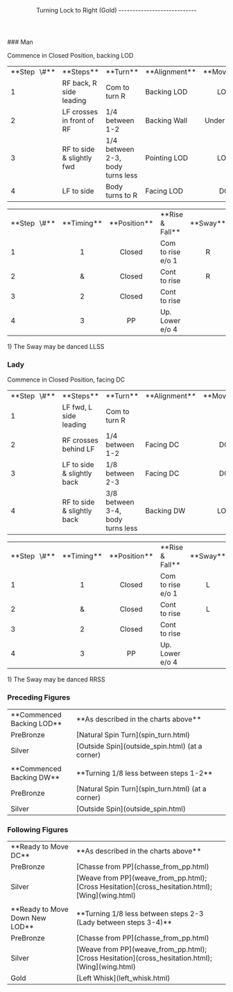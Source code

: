 <header>Turning Lock to Right (Gold)
----------------------------

 </header>### Man

Commence in Closed Position, backing LOD

 <table class="style1"> <tbody><tr> <td style="width:10%">**Step<span style="color:white">\_</span>\#**</td> <td style="width:38%">**Steps**</td> <td style="width:20%">**Turn**</td> <td style="width:16%">**Alignment**</td> <td style="width:16%;text-align:center">**Moving**</td> </tr> <tr> <td>1</td> <td>RF back, R side leading</td> <td>Com to turn R</td> <td>Backing LOD</td> <td style="text-align:center">LOD</td> </tr> <tr> <td>2</td> <td>LF crosses in front of RF</td> <td>1/4 between 1-2</td> <td>Backing Wall</td> <td style="text-align:center">Under Body</td> </tr> <tr> <td>3</td> <td>RF to side &amp; slightly fwd</td> <td>1/4 between 2-3, body turns less</td> <td>Pointing LOD</td> <td style="text-align:center">LOD</td> </tr> <tr> <td>4</td> <td>LF to side</td> <td>Body turns to R</td> <td>Facing LOD</td> <td style="text-align:center">DC</td> </tr> </tbody></table>

 <table class="style1"> <tbody><tr> <td style="width:10%">**Step<span style="color:white">\_</span>\#**</td> <td style="width:10%;text-align:center">**Timing**</td> <td style="width:20%;text-align:center">**Position**</td> <td style="width:40%">**Rise &amp; Fall**</td> <td style="width:10%;text-align:center">**Sway**</td> <td style="width:10%;text-align:right">**Footwork**</td> </tr> <tr> <td>1</td> <td style="text-align:center">1</td> <td style="text-align:center">Closed</td> <td>Com to rise e/o 1</td> <td style="text-align:center">R</td> <td style="text-align:right">T</td> </tr> <tr> <td>2 </td> <td style="text-align:center">&amp;</td> <td style="text-align:center">Closed</td> <td>Cont to rise</td> <td style="text-align:center">R</td> <td style="text-align:right">T</td> </tr> <tr> <td>3</td> <td style="text-align:center">2</td> <td style="text-align:center">Closed</td> <td>Cont to rise</td> <td style="text-align:center"></td> <td style="text-align:right">T</td> </tr> <tr> <td>4</td> <td style="text-align:center">3</td> <td style="text-align:center">PP</td> <td>Up. Lower e/o 4</td> <td style="text-align:center"></td> <td style="text-align:right">TH</td> </tr> </tbody></table>

1\) The Sway may be danced LLSS

### Lady

Commence in Closed Position, facing DC

 <table class="style1"> <tbody><tr> <td style="width:10%">**Step<span style="color:white">\_</span>\#**</td> <td style="width:38%">**Steps**</td> <td style="width:20%">**Turn**</td> <td style="width:16%">**Alignment**</td> <td style="width:16%;text-align:center">**Moving**</td> </tr> <tr> <td>1</td> <td>LF fwd, L side leading</td> <td>Com to turn R</td> <td> </td> <td style="text-align:center"> </td> </tr> <tr> <td>2</td> <td>RF crosses behind LF</td> <td>1/4 between 1-2</td> <td>Facing DC</td> <td style="text-align:center">DC</td> </tr> <tr> <td>3</td> <td>LF to side &amp; slightly back</td> <td>1/8 between 2-3</td> <td>Facing DC</td> <td style="text-align:center">DC</td> </tr> <tr> <td>4</td> <td>RF to side &amp; slightly back</td> <td>3/8 between 3-4, body turns less</td> <td>Backing DW</td> <td style="text-align:center">LOD</td> </tr> </tbody></table>

 <table class="style1"> <tbody><tr> <td style="width:10%">**Step<span style="color:white">\_</span>\#**</td> <td style="width:10%;text-align:center">**Timing**</td> <td style="width:20%;text-align:center">**Position**</td> <td style="width:40%">**Rise &amp; Fall**</td> <td style="width:10%;text-align:center">**Sway**</td> <td style="width:10%;text-align:right">**Footwork**</td> </tr> <tr> <td>1</td> <td style="text-align:center">1</td> <td style="text-align:center">Closed</td> <td>Com to rise e/o 1</td> <td style="text-align:center">L</td> <td style="text-align:right">T</td> </tr> <tr> <td>2 </td> <td style="text-align:center">&amp;</td> <td style="text-align:center">Closed</td> <td>Cont to rise</td> <td style="text-align:center">L</td> <td style="text-align:right">T</td> </tr> <tr> <td>3</td> <td style="text-align:center">2</td> <td style="text-align:center">Closed</td> <td>Cont to rise</td> <td style="text-align:center"></td> <td style="text-align:right">T</td> </tr> <tr> <td>4</td> <td style="text-align:center">3</td> <td style="text-align:center">PP</td> <td>Up. Lower e/o 4</td> <td style="text-align:center"></td> <td style="text-align:right">TH</td> </tr> </tbody></table>

1\) The Sway may be danced RRSS

### Preceding Figures

 <table> <tbody><tr> <td style="width:30%">**Commenced Backing LOD**</td> <td>**As described in the charts above**</td> </tr> <tr> <td>PreBronze</td> <td> [Natural Spin Turn](spin_turn.html) </td> </tr> <tr> <td>Silver</td> <td> [Outside Spin](outside_spin.html) (at a corner) </td> </tr> <tr> <td> </td> <td> </td> </tr> <tr> <td>**Commenced Backing DW**</td> <td>**Turning 1/8 less between steps 1-2**</td> </tr> <tr> <td>PreBronze</td> <td> [Natural Spin Turn](spin_turn.html) (at a corner) </td> </tr> <tr> <td>Silver</td> <td> [Outside Spin](outside_spin.html) </td> </tr> </tbody></table>

### Following Figures

 <table> <tbody><tr> <td>**Ready to Move DC**</td> <td>**As described in the charts above**</td> </tr> <tr> <td style="width:30%">PreBronze</td> <td> [Chasse from PP](chasse_from_pp.html) </td> </tr> <tr> <td>Silver</td> <td> [Weave from PP](weave_from_pp.html); [Cross Hesitation](cross_hesitation.html); [Wing](wing.html) </td> </tr> <tr> <td> </td> <td> </td> </tr> <tr> <td>**Ready to Move Down New LOD**</td> <td>**Turning 1/8 less between steps 2-3 (Lady between steps 3-4)**</td> </tr> <tr> <td style="width:30%">PreBronze</td> <td> [Chasse from PP](chasse_from_pp.html) </td> </tr> <tr> <td>Silver</td> <td> [Weave from PP](weave_from_pp.html); [Cross Hesitation](cross_hesitation.html); [Wing](wing.html) </td> </tr> <tr> <td>Gold</td> <td> [Left Whisk](left_whisk.html) </td> </tr> </tbody></table>